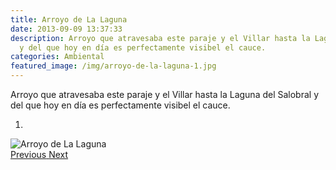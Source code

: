 ```yaml
---
title: Arroyo de La Laguna
date: 2013-09-09 13:37:33
description: Arroyo que atravesaba este paraje y el Villar hasta la Laguna del Salobral
  y del que hoy en día es perfectamente visibel el cauce.
categories: Ambiental
featured_image: /img/arroyo-de-la-laguna-1.jpg
---
```



Arroyo que atravesaba este paraje y el Villar hasta la Laguna del Salobral y del que hoy en día es perfectamente visibel el cauce.

<div id="myCarousel" class="carousel slide" df-ride="carousel">
  <!-- Indicators -->
  <ol class="carousel-indicators">
    <li df-target="#myCarousel" df-slide-to="0" class="active"></li>
  </ol>
  <!-- Wrapper for slides -->
  <div class="carousel-inner" role="listbox">
    <div class="item active">
      <img src="/img/arroyo-de-la-laguna-1.jpg" alt="Arroyo de La Laguna">
    </div>
  <!-- Left and right controls -->
  <a class="left carousel-control" href="#myCarousel" role="button" df-slide="prev">
    <span class="glyphicon glyphicon-chevron-left" aria-hidden="true"></span>
    <span class="sr-only">Previous</span>
  </a>
  <a class="right carousel-control" href="#myCarousel" role="button" df-slide="next">
    <span class="glyphicon glyphicon-chevron-right" aria-hidden="true"></span>
    <span class="sr-only">Next</span>
  </a>
</div>
